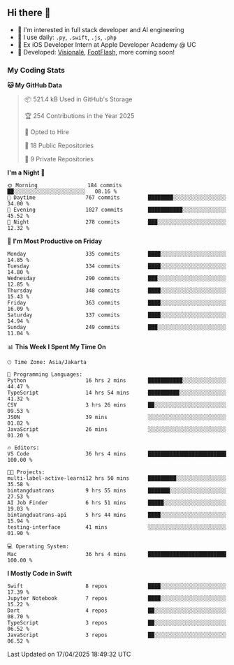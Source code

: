 ## Hi there 👋

- 🤖 I'm interested in full stack developer and AI engineering
- 🌱 I use daily: `.py`, `.swift`, `.js`, `.php`
- 🍎 Ex iOS Developer Intern at Apple Developer Academy @ UC
- 🔨 Developed: [Visionalé](https://apps.apple.com/id/app/visional%C3%A9/id6737191146), [FootFlash](https://apps.apple.com/id/app/footflash/id6550905078), more coming soon!

### My Coding Stats

<!--START_SECTION:waka-->
**🐱 My GitHub Data** 

> 📦 521.4 kB Used in GitHub's Storage 
 > 
> 🏆 254 Contributions in the Year 2025
 > 
> 💼 Opted to Hire
 > 
> 📜 18 Public Repositories 
 > 
> 🔑 9 Private Repositories 
 > 
**I'm a Night 🦉** 

```text
🌞 Morning                184 commits         ██░░░░░░░░░░░░░░░░░░░░░░░   08.16 % 
🌆 Daytime                767 commits         ████████░░░░░░░░░░░░░░░░░   34.00 % 
🌃 Evening                1027 commits        ███████████░░░░░░░░░░░░░░   45.52 % 
🌙 Night                  278 commits         ███░░░░░░░░░░░░░░░░░░░░░░   12.32 % 
```
📅 **I'm Most Productive on Friday** 

```text
Monday                   335 commits         ████░░░░░░░░░░░░░░░░░░░░░   14.85 % 
Tuesday                  334 commits         ████░░░░░░░░░░░░░░░░░░░░░   14.80 % 
Wednesday                290 commits         ███░░░░░░░░░░░░░░░░░░░░░░   12.85 % 
Thursday                 348 commits         ████░░░░░░░░░░░░░░░░░░░░░   15.43 % 
Friday                   363 commits         ████░░░░░░░░░░░░░░░░░░░░░   16.09 % 
Saturday                 337 commits         ████░░░░░░░░░░░░░░░░░░░░░   14.94 % 
Sunday                   249 commits         ███░░░░░░░░░░░░░░░░░░░░░░   11.04 % 
```


📊 **This Week I Spent My Time On** 

```text
🕑︎ Time Zone: Asia/Jakarta

💬 Programming Languages: 
Python                   16 hrs 2 mins       ███████████░░░░░░░░░░░░░░   44.47 % 
TypeScript               14 hrs 54 mins      ██████████░░░░░░░░░░░░░░░   41.32 % 
CSV                      3 hrs 26 mins       ██░░░░░░░░░░░░░░░░░░░░░░░   09.53 % 
JSON                     39 mins             ░░░░░░░░░░░░░░░░░░░░░░░░░   01.82 % 
JavaScript               26 mins             ░░░░░░░░░░░░░░░░░░░░░░░░░   01.20 % 

🔥 Editors: 
VS Code                  36 hrs 4 mins       █████████████████████████   100.00 % 

🐱‍💻 Projects: 
multi-label-active-learni12 hrs 50 mins      █████████░░░░░░░░░░░░░░░░   35.58 % 
bintangduatrans          9 hrs 55 mins       ███████░░░░░░░░░░░░░░░░░░   27.53 % 
AI Job Finder            6 hrs 51 mins       █████░░░░░░░░░░░░░░░░░░░░   19.03 % 
bintangduatrans-api      5 hrs 44 mins       ████░░░░░░░░░░░░░░░░░░░░░   15.94 % 
testing-interface        41 mins             ░░░░░░░░░░░░░░░░░░░░░░░░░   01.90 % 

💻 Operating System: 
Mac                      36 hrs 4 mins       █████████████████████████   100.00 % 
```

**I Mostly Code in Swift** 

```text
Swift                    8 repos             ████░░░░░░░░░░░░░░░░░░░░░   17.39 % 
Jupyter Notebook         7 repos             ████░░░░░░░░░░░░░░░░░░░░░   15.22 % 
Dart                     4 repos             ██░░░░░░░░░░░░░░░░░░░░░░░   08.70 % 
TypeScript               3 repos             ██░░░░░░░░░░░░░░░░░░░░░░░   06.52 % 
JavaScript               3 repos             ██░░░░░░░░░░░░░░░░░░░░░░░   06.52 % 
```




 Last Updated on 17/04/2025 18:49:32 UTC
<!--END_SECTION:waka-->

<!--
**nico-samuelson/nico-samuelson** is a ✨ _special_ ✨ repository because its `README.md` (this file) appears on your GitHub profile.

Here are some ideas to get you started:

- 🔭 I’m currently working on ...
- 🌱 I’m currently learning ...
- 👯 I’m looking to collaborate on ...
- 🤔 I’m looking for help with ...
- 💬 Ask me about ...
- 📫 How to reach me: ...
- 😄 Pronouns: ...
- ⚡ Fun fact: ...
-->
